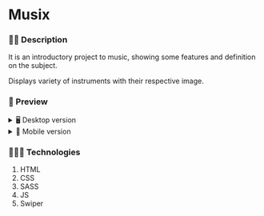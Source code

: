 # Musix

### ✍🏻 Description

It is an introductory project to music, showing some features and definition on the subject.

Displays variety of instruments with their respective image.

### 🎨 Preview

<details>
    <summary>🖥 Desktop version</summary>

![](./assets/Musix.mp4)

</details>

<details>
    <summary>📱 Mobile version</summary>

![](./design/mobile-design.png)

</details>

### 👩🏻‍💻 Technologies

1. HTML
2. CSS
3. SASS
4. JS
5. Swiper

